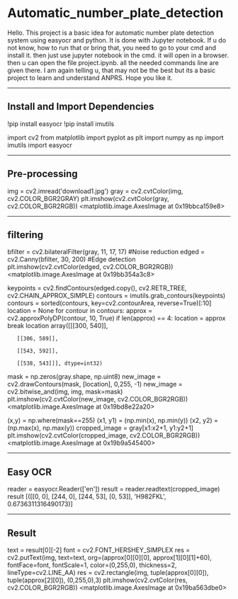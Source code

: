 # Automatic_number_plate_detection
Hello.
This project is a basic idea for automatic number plate detection system using easyocr and python.
It is done with Jupyter notebook. If u do not know, how to run that or bring that, you need to go to your cmd and install it. then just use jupyter notebook in the cmd. it will open in a browser.
then u can open the file project.ipynb.
all the needed commands line are given there.
I am again telling u, that may not be the best but its a basic project to learn and understand ANPRS.
Hope you like it.

----
Install and Import Dependencies
----

!pip install easyocr
!pip install imutils

import cv2
from matplotlib import pyplot as plt
import numpy as np
import imutils
import easyocr

----
Pre-processing
----

img = cv2.imread('download1.jpg')
gray = cv2.cvtColor(img, cv2.COLOR_BGR2GRAY)
plt.imshow(cv2.cvtColor(gray, cv2.COLOR_BGR2RGB))
<matplotlib.image.AxesImage at 0x19bbca159e8>

----
filtering
----

bfilter = cv2.bilateralFilter(gray, 11, 17, 17) #Noise reduction
edged = cv2.Canny(bfilter, 30, 200) #Edge detection
plt.imshow(cv2.cvtColor(edged, cv2.COLOR_BGR2RGB))
<matplotlib.image.AxesImage at 0x19bb354a3c8>



keypoints = cv2.findContours(edged.copy(), cv2.RETR_TREE, cv2.CHAIN_APPROX_SIMPLE)
contours = imutils.grab_contours(keypoints)
contours = sorted(contours, key=cv2.contourArea, reverse=True)[:10]
location = None
for contour in contours:
    approx = cv2.approxPolyDP(contour, 10, True)
    if len(approx) == 4:
        location = approx
        break
location
array([[[300, 540]],

       [[306, 589]],

       [[543, 592]],

       [[538, 543]]], dtype=int32)
mask = np.zeros(gray.shape, np.uint8)
new_image = cv2.drawContours(mask, [location], 0,255, -1)
new_image = cv2.bitwise_and(img, img, mask=mask)
plt.imshow(cv2.cvtColor(new_image, cv2.COLOR_BGR2RGB))
<matplotlib.image.AxesImage at 0x19bd8e22a20>

(x,y) = np.where(mask==255)
(x1, y1) = (np.min(x), np.min(y))
(x2, y2) = (np.max(x), np.max(y))
cropped_image = gray[x1:x2+1, y1:y2+1]
plt.imshow(cv2.cvtColor(cropped_image, cv2.COLOR_BGR2RGB))
<matplotlib.image.AxesImage at 0x19b9a545400>

----
Easy OCR
----

reader = easyocr.Reader(['en'])
result = reader.readtext(cropped_image)
result
[([[0, 0], [244, 0], [244, 53], [0, 53]], 'H982FKL', 0.6736311316490173)]


----
Result
----

text = result[0][-2]
font = cv2.FONT_HERSHEY_SIMPLEX
res = cv2.putText(img, text=text, org=(approx[0][0][0], approx[1][0][1]+60), fontFace=font, fontScale=1, color=(0,255,0), thickness=2, lineType=cv2.LINE_AA)
res = cv2.rectangle(img, tuple(approx[0][0]), tuple(approx[2][0]), (0,255,0),3)
plt.imshow(cv2.cvtColor(res, cv2.COLOR_BGR2RGB))
<matplotlib.image.AxesImage at 0x19ba563dbe0>
